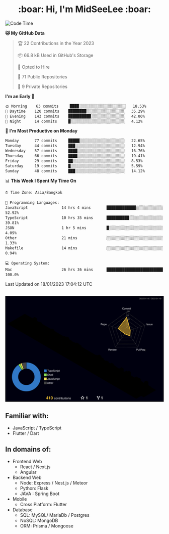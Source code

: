 <h1 align="center"> :boar: Hi, I'm MidSeeLee :boar:</h1>
 
<!--START_SECTION:waka-->
![Code Time](http://img.shields.io/badge/Code%20Time-135%20hrs%2030%20mins-blue)

**🐱 My GitHub Data** 

> 🏆 22 Contributions in the Year 2023
 > 
> 📦 66.8 kB Used in GitHub's Storage 
 > 
> 💼 Opted to Hire
 > 
> 📜 71 Public Repositories 
 > 
> 🔑 9 Private Repositories  
 > 
**I'm an Early 🐤** 

```text
🌞 Morning    63 commits     ████░░░░░░░░░░░░░░░░░░░░░   18.53% 
🌆 Daytime    120 commits    ████████░░░░░░░░░░░░░░░░░   35.29% 
🌃 Evening    143 commits    ██████████░░░░░░░░░░░░░░░   42.06% 
🌙 Night      14 commits     █░░░░░░░░░░░░░░░░░░░░░░░░   4.12%

```
📅 **I'm Most Productive on Monday** 

```text
Monday       77 commits     █████░░░░░░░░░░░░░░░░░░░░   22.65% 
Tuesday      44 commits     ███░░░░░░░░░░░░░░░░░░░░░░   12.94% 
Wednesday    57 commits     ████░░░░░░░░░░░░░░░░░░░░░   16.76% 
Thursday     66 commits     ████░░░░░░░░░░░░░░░░░░░░░   19.41% 
Friday       29 commits     ██░░░░░░░░░░░░░░░░░░░░░░░   8.53% 
Saturday     19 commits     █░░░░░░░░░░░░░░░░░░░░░░░░   5.59% 
Sunday       48 commits     ███░░░░░░░░░░░░░░░░░░░░░░   14.12%

```


📊 **This Week I Spent My Time On** 

```text
⌚︎ Time Zone: Asia/Bangkok

💬 Programming Languages: 
JavaScript               14 hrs 4 mins       █████████████░░░░░░░░░░░░   52.92% 
TypeScript               10 hrs 35 mins      ██████████░░░░░░░░░░░░░░░   39.81% 
JSON                     1 hr 5 mins         █░░░░░░░░░░░░░░░░░░░░░░░░   4.09% 
Other                    21 mins             ░░░░░░░░░░░░░░░░░░░░░░░░░   1.33% 
Makefile                 14 mins             ░░░░░░░░░░░░░░░░░░░░░░░░░   0.94%

💻 Operating System: 
Mac                      26 hrs 36 mins      █████████████████████████   100.0%

```


 Last Updated on 18/01/2023 17:04:12 UTC
<!--END_SECTION:waka-->

##

![](./profile-3d-contrib/profile-night-rainbow.svg)

## Familiar with:
- JavaScript / TypeScript
- Flutter / Dart

## In domains of:
- Frontend Web
  - React / Next.js
  - Angular
- Backend Web
  - Node: Express / Nest.js / Meteor
  - Python: Flask
  - JAVA : Spring Boot
- Mobile
  - Cross Platform: Flutter
- Database
  - SQL: MySQL/ MariaDb / Postgres
  - NoSQL: MongoDB
  - ORM: Prisma / Mongoose
